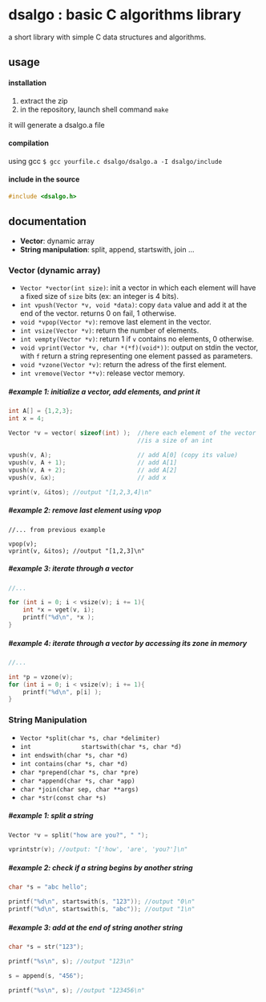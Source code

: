 # dsalgo : basic C algorithms library

a short library with simple C data structures and algorithms.

## usage


#### installation

1. extract the zip
2. in the repository, launch shell command `make` 

it will generate a dsalgo.a file

#### compilation

using gcc
`$ gcc yourfile.c dsalgo/dsalgo.a -I dsalgo/include`

#### include in the source

```C
#include <dsalgo.h>
```

## documentation

- **Vector**: dynamic array
- **String manipulation**: split, append, startswith, join ...

### Vector (dynamic array)

- `Vector *vector(int size)`: init a vector in which each element will have a fixed size of `size` bits (ex: an integer is 4 bits).
- `int vpush(Vector *v, void *data)`: copy `data` value and add it at the end of the vector. returns 0 on fail, 1 otherwise.
- `void *vpop(Vector *v)`: remove last element in the vector.
- `int vsize(Vector *v)`: return the number of elements.
- `int vempty(Vector *v)`: return 1 if `v` contains no elements, 0 otherwise.
- `void vprint(Vector *v, char *(*f)(void*))`: output on stdin the vector, with `f` return a string representing one element passed as parameters.
- `void *vzone(Vector *v)`: return the adress of the first element.
- `int vremove(Vector **v)`: release vector memory.

##### \#example 1: initialize a vector, add elements, and print it

```C
int A[] = {1,2,3};
int x = 4;

Vector *v = vector( sizeof(int) );  //here each element of the vector
                                    //is a size of an int 
                                    
vpush(v, A);                        // add A[0] (copy its value)
vpush(v, A + 1);                    // add A[1] 
vpush(v, A + 2);                    // add A[2]
vpush(v, &x);                       // add x

vprint(v, &itos); //output "[1,2,3,4]\n"
```

##### \#example 2: remove last element using vpop

```
//... from previous example

vpop(v);
vprint(v, &itos); //output "[1,2,3]\n"
```

##### \#example 3: iterate through a vector

```C
//...

for (int i = 0; i < vsize(v); i += 1){
	int *x = vget(v, i);
	printf("%d\n", *x );
}
```

##### \#example 4: iterate through a vector by accessing its zone in memory

```C
//...

int *p = vzone(v);
for (int i = 0; i < vsize(v); i += 1){
	printf("%d\n", p[i] );
}
```

### String Manipulation

- `Vector *split(char *s, char *delimiter)`
- `int				startswith(char *s, char *d)`
- `int endswith(char *s, char *d)`
- `int contains(char *s, char *d)`
- `char *prepend(char *s, char *pre)`
- `char *append(char *s, char *app)`
- `char *join(char sep, char **args)`
- `char *str(const char *s)`


##### \#example 1: split a string
```C
Vector *v = split("how are you?", " ");

vprintstr(v); //output: "['how', 'are', 'you?']\n"
```

##### \#example 2: check if a string begins by another string
```C
char *s = "abc hello";

printf("%d\n", startswith(s, "123")); //output "0\n"
printf("%d\n", startswith(s, "abc")); //output "1\n"
```

##### \#example 3: add at the end of string another string
```C
char *s = str("123");

printf("%s\n", s); //output "123\n"

s = append(s, "456");

printf("%s\n", s); //output "123456\n"
```

